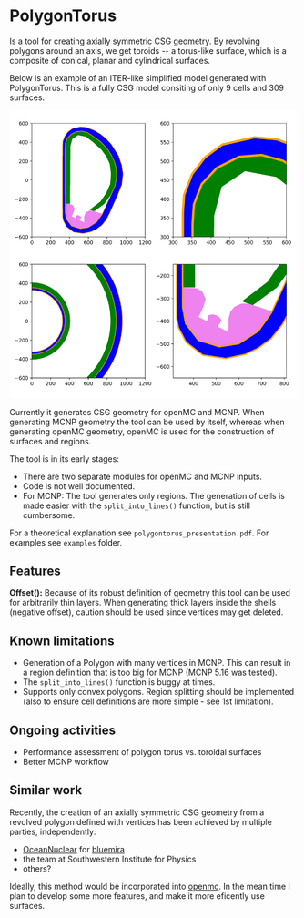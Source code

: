 # PolygonTorus

Is a tool for creating axially symmetric CSG geometry. By revolving polygons around an axis, we get toroids -- a torus-like surface, which is a composite of conical, planar and cylindrical surfaces.

Below is an example of an ITER-like simplified model generated with PolygonTorus. This is a fully CSG model consiting of only 9 cells and 309 surfaces.

![alt text](example_ITER-like-simple-model.png)

Currently it generates CSG geometry for openMC and MCNP. When generating MCNP geometry the tool can be used by itself, whereas when generating openMC geometry, openMC is used for the construction of surfaces and regions.

The tool is in its early stages:
 * There are two separate modules for openMC and MCNP inputs.
 * Code is not well documented.
 * For MCNP: The tool generates only regions. The generation of cells is made easier with the `split_into_lines()` function, but is still cumbersome.

For a theoretical explanation see `polygontorus_presentation.pdf`. For examples see `examples` folder.

## Features

**Offset():** Because of its robust definition of geometry this tool can be used for arbitrarily thin layers. When generating thick layers inside the shells (negative offset), caution should be used since vertices may get deleted.

## Known limitations

* Generation of a Polygon with many vertices in MCNP. This can result in a region definition that is too big for MCNP (MCNP 5.16 was tested).
* The `split_into_lines()` function is buggy at times.
* Supports only convex polygons. Region splitting should be implemented (also to ensure cell definitions are more simple - see 1st limitation).

## Ongoing activities

* Performance assessment of polygon torus vs. toroidal surfaces
* Better MCNP workflow

## Similar work

Recently, the creation of an axially symmetric CSG geometry from a revolved polygon defined with vertices has been achieved by multiple parties, independently:
 * [OceanNuclear](https://github.com/OceanNuclear) for [bluemira](https://github.com/Fusion-Power-Plant-Framework/bluemira.git)
 * the team at Southwestern Institute for Physics
 * others?

Ideally, this method would be incorporated into [openmc](https://github.com/openmc-dev/openmc). In the mean time I plan to develop some more features, and make it more eficently use surfaces.
